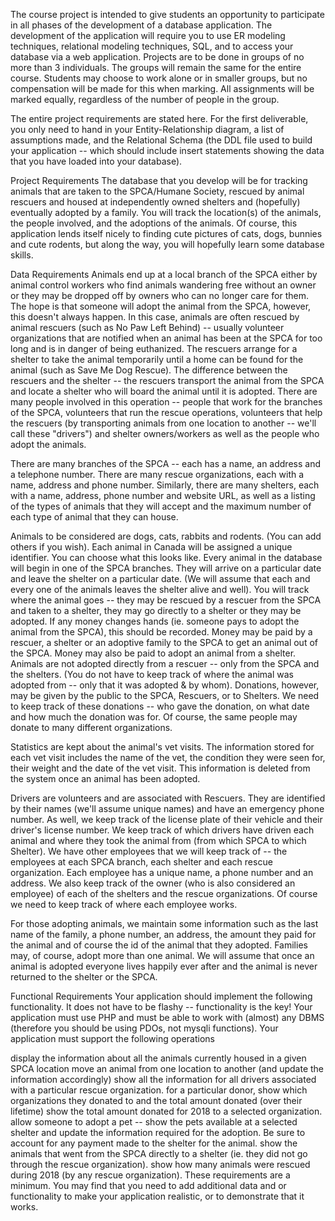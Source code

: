 The course project is intended to give students an opportunity to participate in all phases of the development of a database application. The development of the application will require you to use ER modeling techniques, relational modeling techniques, SQL, and to access your database via a web application. Projects are to be done in groups of no more than 3 individuals. The groups will remain the same for the entire course. Students may choose to work alone or in smaller groups, but no compensation will be made for this when marking. All assignments will be marked equally, regardless of the number of people in the group.

The entire project requirements are stated here. For the first deliverable, you only need to hand in your Entity-Relationship diagram, a list of assumptions made, and the Relational Schema (the DDL file used to build your application -- which should include insert statements showing the data that you have loaded into your database).

Project Requirements
The database that you develop will be for tracking animals that are taken to the SPCA/Humane Society, rescued by animal rescuers and housed at independently owned shelters and (hopefully) eventually adopted by a family.  You will track the location(s) of the animals, the people involved, and the adoptions of the animals.  Of course, this application lends itself nicely to finding cute pictures of cats, dogs, bunnies and cute rodents, but along the way, you will hopefully learn some database skills.

Data Requirements
Animals end up at a local branch of the SPCA either by animal control workers who find animals wandering free without an owner or they may be dropped off by owners who can no longer care for them.   The hope is that someone will adopt the animal from the SPCA, however, this doesn't always happen.  In this case, animals are often rescued by animal rescuers (such as No Paw Left Behind) -- usually volunteer organizations that are notified when an animal has been at the SPCA for too long and is in danger of being euthanized.  The rescuers arrange for a shelter to take the animal temporarily until a home can be found for the animal (such as Save Me Dog Rescue).   The difference between the rescuers and the shelter -- the rescuers transport the animal from the SPCA and locate a shelter who will board the animal until it is adopted.  There are many people involved in this operation -- people that work for the branches of the SPCA, volunteers that run the rescue operations, volunteers that help the rescuers (by transporting animals from one location to another -- we'll call these "drivers") and shelter owners/workers as well as the people who adopt the animals. 

There are many branches of the SPCA -- each has a name, an address and a telephone number.   There are many rescue organizations, each with a name, address and phone number.  Similarly, there are many shelters, each with a name, address, phone number and website URL, as well as a listing of the types of animals that they will accept and the maximum number of each type of animal that they can house.

Animals to be considered are dogs, cats, rabbits and rodents.    (You can add others if you wish).  Each animal in Canada will be assigned a unique identifier.  You can choose what this looks like.  Every animal in the database will begin in one of the SPCA branches.  They will arrive on a particular date and leave the shelter on a particular date.  (We will assume that each and every one of the animals leaves the shelter alive and well).  You will track where the animal goes -- they may be rescued by a rescuer from the SPCA and taken to a shelter, they may go directly to a shelter or they may be adopted.  If any money changes hands (ie. someone pays to adopt the animal from the SPCA), this should be recorded.    Money may be paid by a rescuer, a shelter or an adoptive family to the SPCA to get an animal out of the SPCA.  Money may also be paid to adopt an animal from a shelter.  Animals are not adopted directly from a rescuer -- only from the SPCA and the shelters.  (You do not have to keep track of where the animal was adopted from -- only that it was adopted & by whom).   Donations, however, may be given by the public to the SPCA, Rescuers, or to Shelters.  We need to keep track of these donations -- who gave the donation, on what date and how much the donation was for.  Of course, the same people may donate to many different organizations.

Statistics are kept about the animal's vet visits.  The information stored for each vet visit includes the name of the vet, the condition they were seen for, their weight and the date of the vet visit.  This information is deleted from the system once an animal has been adopted.

Drivers are volunteers and are associated with Rescuers.  They are identified by their names (we'll assume unique names) and have an emergency phone number.  As well, we keep track of the license plate of their vehicle and their driver's license number.  We keep track of which drivers have driven each animal and where they took the animal from (from which SPCA to which Shelter).   We have other employees that we will keep track of -- the employees at each SPCA branch, each shelter and each rescue organization.  Each employee has a unique name, a phone number and an address.  We also keep track of the owner (who is also considered an employee) of each of the shelters and the rescue organizations.  Of course we need to keep track of where each employee works.

For those adopting animals, we maintain some information such as the last name of the family, a phone number, an address, the amount they paid for the animal and of course the id of the animal that they adopted.  Families may, of course, adopt more than one animal.  We will assume that once an animal is adopted everyone lives happily ever after and the animal is never returned to the shelter or the SPCA.   

Functional Requirements
Your application should implement the following functionality.   It does not have to be flashy -- functionality is the key!  Your application must use PHP and must be able to work with (almost) any DBMS (therefore you should be using PDOs, not mysqli functions).   Your application must support the following operations

display the information about all the animals currently housed in a given SPCA location
move an animal from one location to another (and update the information accordingly)
show all the information for all drivers associated with a particular rescue organization.
for a particular donor, show which organizations they donated to and the total amount donated (over their lifetime)
show the total amount donated for 2018 to a selected organization.
allow someone to adopt a pet -- show the pets available at a selected shelter and update the information required for the adoption.  Be sure to account for any payment made to the shelter for the animal.
show the animals that went from the SPCA directly to a shelter (ie. they did not go through the rescue organization).
show how many animals were rescued during 2018 (by any rescue organization).
These requirements are a minimum.  You may find that you need to add additional data and or functionality to make your application realistic, or to demonstrate that it works.


